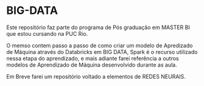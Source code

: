 # BIG-DATA

Este repositório faz parte do programa de Pós graduação em MASTER BI que estou cursando na PUC Rio.

O memso contem passo a passo de como criar um modelo de Apredizado de Máquina através do Databricks em BIG DATA, Spark é o recurso utilizado nessa etapa do aprendizado,
e mais adiante farei referência a outros modelos de Aprendizado de Máquina desenvolvido durante as aula.

Em Breve farei um repositório voltado a elementos de REDES NEURAIS.
